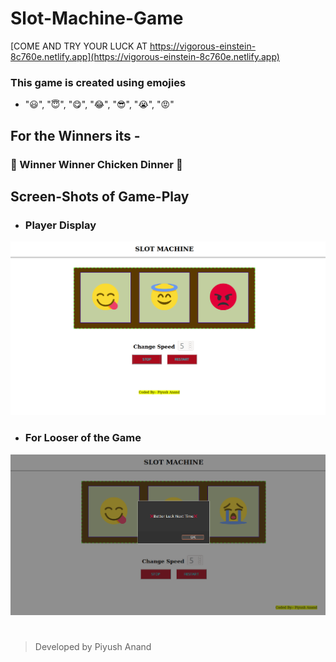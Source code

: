 # Slot-Machine-Game

[COME AND TRY YOUR LUCK AT https://vigorous-einstein-8c760e.netlify.app](https://vigorous-einstein-8c760e.netlify.app)


### This game is created using emojies 
*  "😃", "😇", "😋", "😂", "😎", "😭", "😡"

## For the Winners its - 
### 🐔 Winner Winner Chicken Dinner 🐔


## Screen-Shots of Game-Play
- ### Player Display
![alt text](./ss/1.png)

- ### For Looser of the Game
![alt text](./ss/4.png)


# 

> Developed by Piyush Anand